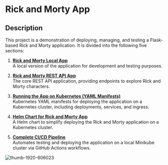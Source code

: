 # Rick and Morty App

## Description
This project is a demonstration of deploying, managing, and testing a Flask-based Rick and Morty application. It is divided into the following five sections:

1. **[Rick and Morty Local App](https://github.com/Matanmoshes/Rick-and-Morty-app-ci-cd-k8s/tree/main/local_app)**  
   A local version of the application for development and testing purposes.

2. **[Rick and Morty REST API App](https://github.com/Matanmoshes/Rick-and-Morty-app-ci-cd-k8s/tree/main/rick_and_morty_rest_app)**  
   The core REST API application, providing endpoints to explore Rick and Morty characters.

3. **[Running the App on Kubernetes (YAML Manifests)](https://github.com/Matanmoshes/Rick-and-Morty-app-ci-cd-k8s/tree/main/yamls)**  
   Kubernetes YAML manifests for deploying the application on a Kubernetes cluster, including deployments, services, and ingress.

4. **[Helm Chart for Rick and Morty App](https://github.com/Matanmoshes/Rick-and-Morty-app-ci-cd-k8s/tree/main/helm/rickandmorty)**  
   A Helm chart to simplify deploying the Rick and Morty application on a Kubernetes cluster.

5. **[Complete CI/CD Pipeline](https://github.com/Matanmoshes/Rick-and-Morty-app-ci-cd-k8s/tree/main/.github/workflows)**  
   Automates testing and deploying the application on a local Minikube cluster via GitHub Actions workflows.


![thumb-1920-606023](https://github.com/user-attachments/assets/8f0b9ec5-095a-481a-be40-1159526c4f8a)
